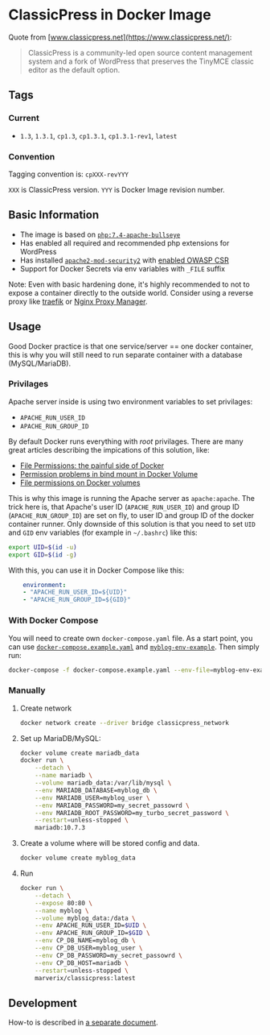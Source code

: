 # ClassicPress in Docker Image

Quote from [www.classicpress.net](https://www.classicpress.net/):

> ClassicPress is a community-led open source content management system and a fork of WordPress that preserves the TinyMCE classic editor as the default option.

## Tags

### Current

* `1.3`, `1.3.1`, `cp1.3`, `cp1.3.1`, `cp1.3.1-rev1`, `latest`
### Convention

Tagging convention is: `cpXXX-revYYY`

`XXX` is ClassicPress version. `YYY` is Docker Image revision number.
## Basic Information

* The image is based on [`php:7.4-apache-bullseye`](https://hub.docker.com/_/php?tab=tags&name=7.4-apache-bullseye)
* Has enabled all required and recommended php extensions for WordPress
* Has installed [`apache2-mod-security2`](https://github.com/SpiderLabs/ModSecurity) with [enabled OWASP CSR](https://owasp.org/www-project-modsecurity-core-rule-set/)
* Support for Docker Secrets via env variables with `_FILE` suffix

Note: Even with basic hardening done, it's highly recommended to not to expose a container directly to the outside world. Consider using a reverse proxy like [traefik](https://doc.traefik.io/traefik/) or [Nginx Proxy Manager](https://nginxproxymanager.com/).

## Usage

Good Docker practice is that one service/server == one docker container, this is why you will still need to run separate container
with a database (MySQL/MariaDB).

### Privilages

Apache server inside is using two environment variables to set privilages:

* `APACHE_RUN_USER_ID`
* `APACHE_RUN_GROUP_ID`

By default Docker runs everything with _root_ privilages. There are many great articles describing the impications of this solution, like:

* [File Permissions: the painful side of Docker](https://blog.gougousis.net/file-permissions-the-painful-side-of-docker/)
* [Permission problems in bind mount in Docker Volume](https://techflare.blog/permission-problems-in-bind-mount-in-docker-volume/)
* [File permissions on Docker volumes](https://ikriv.com/blog/?p=4698)

This is why this image is running the Apache server as `apache:apache`.
The trick here is, that Apache's user ID (`APACHE_RUN_USER_ID`) and group ID (`APACHE_RUN_GROUP_ID`) are set on fly, to user ID and group ID of the docker container runner. Only downside of this solution is that
you need to set `UID` and `GID` env variables (for example in `~/.bashrc`) like this:

```sh
export UID=$(id -u)
export GID=$(id -g)
```

With this, you can use it in Docker Compose like this:

```yaml
    environment:
    - "APACHE_RUN_USER_ID=${UID}"
    - "APACHE_RUN_GROUP_ID=${GID}"
```

### With Docker Compose

You will need to create own `docker-compose.yaml` file.
As a start point, you can use [`docker-compose.example.yaml`](https://github.com/marverix/classicpress-docker/blob/master/docker-compose.example.yaml) and [`myblog-env-example`](https://github.com/marverix/classicpress-docker/blob/master/myblog-env-example). Then simply run:

```sh
docker-compose -f docker-compose.example.yaml --env-file=myblog-env-example up
```

### Manually

1. Create network

    ```sh
    docker network create --driver bridge classicpress_network
    ```

1. Set up MariaDB/MySQL:

    ```sh
    docker volume create mariadb_data
    docker run \
        --detach \
        --name mariadb \
        --volume mariadb_data:/var/lib/mysql \
        --env MARIADB_DATABASE=myblog_db \
        --env MARIADB_USER=myblog_user \
        --env MARIADB_PASSWORD=my_secret_passowrd \
        --env MARIADB_ROOT_PASSWORD=my_turbo_secret_password \
        --restart=unless-stopped \
        mariadb:10.7.3
    ```

1. Create a volume where will be stored config and data.

    ```sh
    docker volume create myblog_data
    ```

1. Run

    ```sh
    docker run \
        --detach \
        --expose 80:80 \
        --name myblog \
        --volume myblog_data:/data \
        --env APACHE_RUN_USER_ID=$UID \
        --env APACHE_RUN_GROUP_ID=$GID \
        --env CP_DB_NAME=myblog_db \
        --env CP_DB_USER=myblog_user \
        --env CP_DB_PASSWORD=my_secret_passowrd \
        --env CP_DB_HOST=mariadb \
        --restart=unless-stopped \
        marverix/classicpress:latest
    ```
    
## Development

How-to is described in [a separate document](https://github.com/marverix/classicpress-docker/blob/master/DEVELOPMENT.md).
